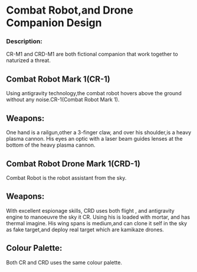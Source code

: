 # Combat Robot,and Drone Companion Design

### Description:

CR-M1 and CRD-M1 are both fictional  companion that work together to naturized a threat.

## Combat Robot Mark 1(CR-1)

Using antigravity technology,the combat robot hovers above the ground without any noise.CR-1(Combat Robot Mark 1).

## Weapons:
One hand is a railgun,other a 3-finger claw, and over his shoulder,is a heavy plasma cannon. His eyes an optic with a laser beam guides lenses  at the bottom of the heavy plasma cannon.

## Combat Robot Drone Mark 1(CRD-1)

Combat Robot is the robot assistant from the sky. 

## Weapons:
With excellent espionage skills, CRD uses both flight , and antigravity engine to manoeuvre the sky it CR. Using his is loaded with mortar, and has thermal imagine. His wing spans is medium,and can clone it self in the sky as fake target,and deploy real target which are kamikaze drones.



## Colour Palette:

Both CR and CRD uses the same colour palette.



